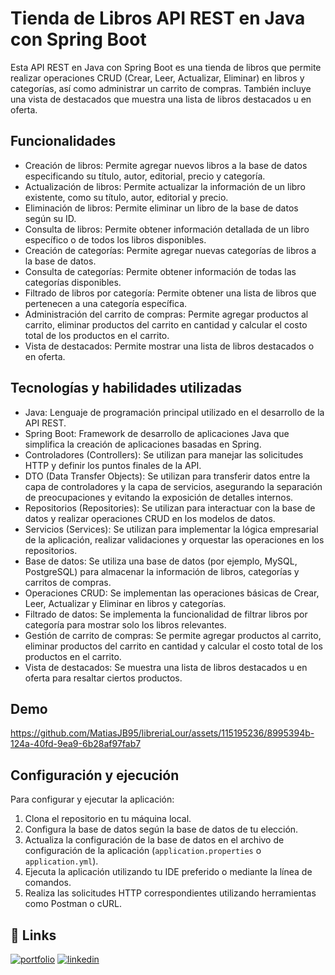 # Tienda de Libros API REST en Java con Spring Boot

Esta API REST en Java con Spring Boot es una tienda de libros que permite realizar operaciones CRUD (Crear, Leer, Actualizar, Eliminar) en libros y categorías, así como administrar un carrito de compras. También incluye una vista de destacados que muestra una lista de libros destacados u en oferta.

## Funcionalidades

- Creación de libros: Permite agregar nuevos libros a la base de datos especificando su título, autor, editorial, precio y categoría.
- Actualización de libros: Permite actualizar la información de un libro existente, como su título, autor, editorial y precio.
- Eliminación de libros: Permite eliminar un libro de la base de datos según su ID.
- Consulta de libros: Permite obtener información detallada de un libro específico o de todos los libros disponibles.
- Creación de categorías: Permite agregar nuevas categorías de libros a la base de datos.
- Consulta de categorías: Permite obtener información de todas las categorías disponibles.
- Filtrado de libros por categoría: Permite obtener una lista de libros que pertenecen a una categoría específica.
- Administración del carrito de compras: Permite agregar productos al carrito, eliminar productos del carrito en cantidad y calcular el costo total de los productos en el carrito.
- Vista de destacados: Permite mostrar una lista de libros destacados o en oferta.

## Tecnologías y habilidades utilizadas

- Java: Lenguaje de programación principal utilizado en el desarrollo de la API REST.
- Spring Boot: Framework de desarrollo de aplicaciones Java que simplifica la creación de aplicaciones basadas en Spring.
- Controladores (Controllers): Se utilizan para manejar las solicitudes HTTP y definir los puntos finales de la API.
- DTO (Data Transfer Objects): Se utilizan para transferir datos entre la capa de controladores y la capa de servicios, asegurando la separación de preocupaciones y evitando la exposición de detalles internos.
- Repositorios (Repositories): Se utilizan para interactuar con la base de datos y realizar operaciones CRUD en los modelos de datos.
- Servicios (Services): Se utilizan para implementar la lógica empresarial de la aplicación, realizar validaciones y orquestar las operaciones en los repositorios.
- Base de datos: Se utiliza una base de datos (por ejemplo, MySQL, PostgreSQL) para almacenar la información de libros, categorías y carritos de compras.
- Operaciones CRUD: Se implementan las operaciones básicas de Crear, Leer, Actualizar y Eliminar en libros y categorías.
- Filtrado de datos: Se implementa la funcionalidad de filtrar libros por categoría para mostrar solo los libros relevantes.
- Gestión de carrito de compras: Se permite agregar productos al carrito, eliminar productos del carrito en cantidad y calcular el costo total de los productos en el carrito.
- Vista de destacados: Se muestra una lista de libros destacados u en oferta para resaltar ciertos productos.

## Demo

https://github.com/MatiasJB95/libreriaLour/assets/115195236/8995394b-124a-40fd-9ea9-6b28af97fab7

## Configuración y ejecución

Para configurar y ejecutar la aplicación:

1. Clona el repositorio en tu máquina local.
2. Configura la base de datos según la base de datos de tu elección.
3. Actualiza la configuración de la base de datos en el archivo de configuración de la aplicación (`application.properties` o `application.yml`).
4. Ejecuta la aplicación utilizando tu IDE preferido o mediante la línea de comandos.
5. Realiza las solicitudes HTTP correspondientes utilizando herramientas como Postman o cURL.


## 🔗 Links
[![portfolio](https://img.shields.io/badge/my_portfolio-000?style=for-the-badge&logo=ko-fi&logoColor=white)](https://app.aluracursos.com/emprega-one/profile/matiasss95)
[![linkedin](https://img.shields.io/badge/linkedin-0A66C2?style=for-the-badge&logo=linkedin&logoColor=white)](https://www.linkedin.com/in/matiasjb95/)



